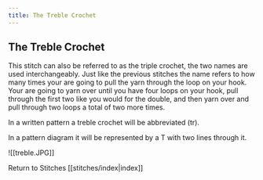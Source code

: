 ```yaml
---
title: The Treble Crochet
---
```


## The Treble Crochet
This stitch can also be referred to as the triple crochet, the two names are used interchangeably. Just like the previous stitches the name refers to how many times your are going to pull the yarn through the loop on your hook. Your are going to yarn over until you have four loops on your hook, pull through the first two like you would for the double, and then yarn over and pull through two loops a total of two more times.

In a written pattern a treble crochet will be abbreviated (tr).

In a pattern diagram it will be represented by a T with two lines through it.

![[treble.JPG]]




Return to Stitches [[stitches/index|index]]